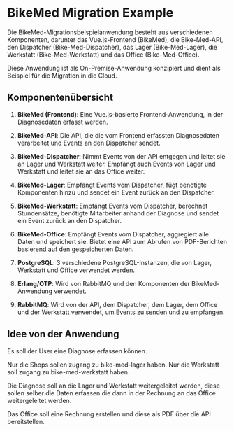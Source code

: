 # BikeMed Migration Example

Die BikeMed-Migrationsbeispielanwendung besteht aus verschiedenen Komponenten,
darunter das Vue.js-Frontend (BikeMed), die Bike-Med-API, den Dispatcher (Bike-Med-Dispatcher),
das Lager (Bike-Med-Lager), die Werkstatt (Bike-Med-Werkstatt) und das Office (Bike-Med-Office).

Diese Anwendung ist als On-Premise-Anwendung konzipiert und dient als Beispiel für die Migration in die Cloud.

## Komponentenübersicht

1. **BikeMed (Frontend)**: Eine Vue.js-basierte Frontend-Anwendung, in der Diagnosedaten erfasst werden.

2. **BikeMed-API**: Die API, die die vom Frontend erfassten Diagnosedaten verarbeitet und Events an den Dispatcher sendet.

3. **BikeMed-Dispatcher**: Nimmt Events von der API entgegen und leitet sie an Lager und Werkstatt weiter.
Empfängt auch Events von Lager und Werkstatt und leitet sie an das Office weiter.

4. **BikeMed-Lager**: Empfängt Events vom Dispatcher, fügt benötigte Komponenten hinzu und sendet ein Event zurück an den Dispatcher.

5. **BikeMed-Werkstatt**: Empfängt Events vom Dispatcher, berechnet Stundensätze, benötigte Mitarbeiter anhand der Diagnose und sendet ein Event zurück an den Dispatcher.

6. **BikeMed-Office**: Empfängt Events vom Dispatcher, aggregiert alle Daten und speichert sie. Bietet eine API zum Abrufen von PDF-Berichten basierend auf den gespeicherten Daten.

7. **PostgreSQL**: 3 verschiedene PostgreSQL-Instanzen, die von Lager, Werkstatt und Office verwendet werden.

8. **Erlang/OTP**: Wird von RabbitMQ und den Komponenten der BikeMed-Anwendung verwendet.

8. **RabbitMQ**: Wird von der API, dem Dispatcher, dem Lager, dem Office und der Werkstatt verwendet, um Events zu senden und zu empfangen.

## Idee von der Anwendung

Es soll der User eine Diagnose erfassen können.

Nur die Shops sollen zugang zu bike-med-lager haben.
Nur die Werkstatt soll zugang zu bike-med-werkstatt haben.

Die Diagnose soll an die Lager und Werkstatt weitergeleitet werden,
diese sollen selber die Daten erfassen die dann in der Rechnung an das Office weitergeleitet werden.

Das Office soll eine Rechnung erstellen und diese als PDF über die API bereitstellen.



